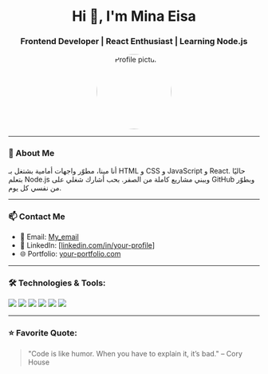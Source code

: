 <h1 align="center">Hi 👋, I'm Mina Eisa</h1>
<h3 align="center">Frontend Developer | React Enthusiast | Learning Node.js</h3>

<p align="center">
  <img src="https:https://avatars.githubusercontent.com/u/133360540?v=4" width="150" style="border-radius: 50%" alt="Profile picture" />
</p>

---

### 💬 About Me 
أنا مينا، مطوّر واجهات أمامية بشتغل بـ HTML و CSS و JavaScript و React. حاليًا بتعلم Node.js وببني مشاريع كاملة من الصفر. بحب أشارك شغلي على GitHub وبطوّر من نفسي كل يوم.

---

### 📫 Contact Me

- 📧 Email: [ My_email](123menaesss@gmail.com)
- 💼 LinkedIn: [[linkedin.com/in/your-profile](https://www.linkedin.com/in/mina-eisa-15584127b/)]
- 🌐 Portfolio: [your-portfolio.com](https://github.com/Minaeisa )

---

### 🛠️ Technologies & Tools:

<p>
  <img src="https://img.shields.io/badge/HTML5-E34F26?logo=html5&logoColor=white" />
  <img src="https://img.shields.io/badge/CSS3-1572B6?logo=css3&logoColor=white" />
  <img src="https://img.shields.io/badge/Bootstrap-563D7C?logo=bootstrap&logoColor=white" />
  <img src="https://img.shields.io/badge/JavaScript-F7DF1E?logo=javascript&logoColor=black" />
  <img src="https://img.shields.io/badge/React-61DAFB?logo=react&logoColor=black" />
  <img src="https://img.shields.io/badge/Node.js-339933?logo=node.js&logoColor=white" />
</p>

---


### ⭐ Favorite Quote:

> "Code is like humor. When you have to explain it, it’s bad." – Cory House
